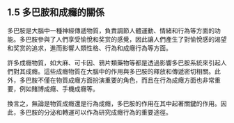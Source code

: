 ## 1.5 多巴胺和成癮的關係

多巴胺是大腦中一種神經傳遞物質，負責調節人體運動、情緒和行為等方面的功能。多巴胺參與了人們享受愉悅和奖赏的感覺，因此讓人們產生了對愉悅感的渴望和奖赏的追求，進而影響人類性格、行為和成癮行為等方面。

許多成癮物質，如大麻、可卡因、鴉片類藥物等都是透過影響多巴胺系統來引起人們對其成癮。這些成癮物質在大腦中的作用與多巴胺的釋放和傳遞密切相關。此外，多巴胺不僅在物質成癮方面扮演重要的角色，而且在行為成癮方面也非常重要，例如賭博成癮、手機成癮等。

換言之，無論是物質成癮還是行為成癮，多巴胺的作用在其中起著關鍵的作用。因此，多巴胺的分泌和轉運可以作為研究成癮行為的重要途徑。